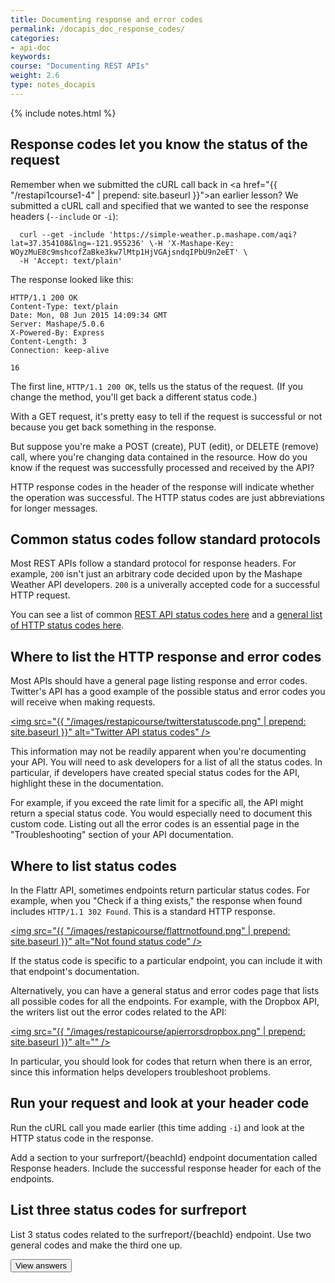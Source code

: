 ```yaml
---
title: Documenting response and error codes
permalink: /docapis_doc_response_codes/
categories:
- api-doc
keywords: 
course: "Documenting REST APIs"
weight: 2.6
type: notes_docapis
---
```

{% include notes.html %}

## Response codes let you know the status of the request

Remember when we submitted the cURL call back in <a href="{{ "/restapi1course1-4" | prepend: site.baseurl }}">an earlier lesson</a>? We submitted a cURL call and specified that we wanted to see the response headers (`--include` or `-i`):

```
  curl --get -include 'https://simple-weather.p.mashape.com/aqi?lat=37.354108&lng=-121.955236' \-H 'X-Mashape-Key: WOyzMuE8c9mshcofZaBke3kw7lMtp1HjVGAjsndqIPbU9n2eET' \
  -H 'Accept: text/plain'
```

The response looked like this: 

```
HTTP/1.1 200 OK
Content-Type: text/plain
Date: Mon, 08 Jun 2015 14:09:34 GMT
Server: Mashape/5.0.6
X-Powered-By: Express
Content-Length: 3
Connection: keep-alive

16
```

The first line, `HTTP/1.1 200 OK`, tells us the status of the request. (If you change the method, you'll get back a different status code.)

With a GET request, it's pretty easy to tell if the request is successful or not because you get back something in the response. 

But suppose you're make a POST (create), PUT (edit), or DELETE (remove) call, where you're changing data contained in the resource. How do you know if the request was successfully processed and received by the API? 

HTTP response codes in the header of the response will indicate whether the operation was successful. The HTTP status codes are just abbreviations for longer messages.

## Common status codes follow standard protocols
Most REST APIs follow a standard protocol for response headers. For example, `200` isn't just an arbitrary code decided upon by the Mashape Weather API developers. `200` is a univerally accepted code for a successful HTTP request. 

You can see a list of common [REST API status codes here](http://www.restapitutorial.com/httpstatuscodes.html) and a [general list of HTTP status codes here](http://en.wikipedia.org/wiki/List_of_HTTP_status_codes
).

## Where to list the HTTP response and error codes

Most APIs should have a general page listing response and error codes. Twitter's API has a good example of the possible status and error codes you will receive when making requests.

<a href="https://dev.twitter.com/overview/api/response-codes"><img src="{{ "/images/restapicourse/twitterstatuscode.png" | prepend: site.baseurl }}" alt="Twitter API status codes" /></a>

This information may not be readily apparent when you're documenting your API. You will need to ask developers for a list of all the status codes. In particular, if developers have created special status codes for the API, highlight these in the documentation. 

For example, if you exceed the rate limit for a specific all, the API might return a special status code. You would especially need to document this custom code. Listing out all the error codes is an essential page in the "Troubleshooting" section of your API documentation.

## Where to list status codes

In the Flattr API, sometimes endpoints return particular status codes. For example, when you "Check if a thing exists," the response when found includes `HTTP/1.1 302 Found`. This is a standard HTTP response.

<a href="http://developers.flattr.net/api/resources/things/#update-a-thing"><img src="{{ "/images/restapicourse/flattrnotfound.png" | prepend: site.baseurl }}" alt="Not found status code" /></a>

If the status code is specific to a particular endpoint, you can include it with that endpoint's documentation. 

Alternatively, you can have a general status and error codes page that lists all possible codes for all the endpoints. For example, with the Dropbox API, the writers list out the error codes related to the API:

<a href="https://www.dropbox.com/developers/core/docs"><img src="{{ "/images/restapicourse/apierrorsdropbox.png" | prepend: site.baseurl }}" alt="" /></a>

In particular, you should look for codes that return when there is an error, since this information helps developers troubleshoot problems.

## Run your request and look at your header code

Run the cURL call you made earlier (this time adding `-i`) and look at the HTTP status code in the response. 

Add a section to your surfreport/{beachId} endpoint documentation called Response headers. Include the successful response header for each of the endpoints.

## List three status codes for surfreport

List 3 status codes related to the surfreport/{beachId} endpoint. Use two general codes and make the third one up. 

<style>
#theAnswer {display:none;}
</style>
<script>
$( document ).ready(function() {
$( "#viewAnswers" ).click(function() {
  $( "#theAnswer" ).toggle();
});
});
</script>

<button id="viewAnswers" class="btn btn-default" >View answers</button>
<div id="theAnswer">

Here's my attempt: 

<table><thead>
<tr>
<th>Status code</th>
<th>Meaning</th>
</tr>
</thead><tbody>
<tr>
<td>200</td>
<td>Successful request and response.</td>
</tr>
<tr>
<td>400</td>
<td>Bad request with the parameters.</td>
</tr>
<tr>
<td>4112</td>
<td>The beach ID was not found in the lookup.</td>
</tr>
</tbody></table>

</div>




